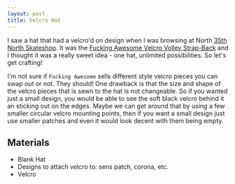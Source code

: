 ```yaml
---
layout: post
title: Velcro Hat
---
```


I saw a hat that had a velcro'd on design when I was browsing at North [35th North Skateshop](https://35thnorth.com/). It was the [Fucking Awesome Velcro Volley Strap-Back](https://35thnorth.com/collections/headwear/products/fucking-awesome-velcro-volley-strap-back-white-1) and I thought it was a really sweet idea - one hat, unlimited possibilities. So let's get crafting!

I'm not sure if `Fucking Awesome` sells different style velcro pieces you can swap out or not. They should! One drawback is that the size and shape of the velcro pieces that is sewn to the hat is not changeable. So if you wanted just a small design, you would be able to see the soft black velcro behind it an sticking out on the edges. Maybe we can get around that by using a few smaller circular velcro mounting points, then if you want a small design just use smaller patches and even it would look decent with them being empty.

## Materials

- Blank Hat
- Designs to attach velcro to: sens patch, corona, etc.
- Velcro
